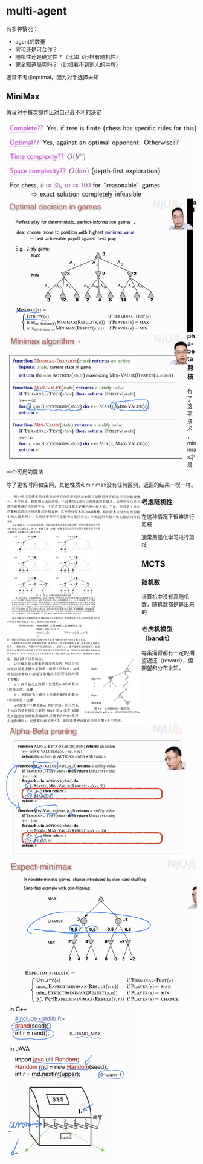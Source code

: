 # multi-agent

有多种情况：

* agent的数量
* 零和还是可合作？
* 随机性还是确定性？（比如飞行棋有随机性）
* 完全知道局势吗？（比如看不到别人的手牌）

通常不考虑optimal，因为对手选择未知

## MiniMax

假设对手每次都作出对自己最不利的决定

<img src="4 multi-agent.assets/image-20210927113753255.png" align="left" alt="image-20210927113753255" style="zoom:67%;" />

<img src="4 multi-agent.assets/image-20211011101507654.png" align="left" alt="image-20211011101507654" style="zoom:50%;" />

<img src="4 multi-agent.assets/image-20211011101747664.png" align="left" alt="image-20211011101747664" style="zoom:50%;" />

### alpha-beta剪枝

有了这项技术，minimax才是一个可用的算法

除了更省时间和空间，其他性质和minimax没有任何区别，返回的结果一模一样。

<img src="4 multi-agent.assets/image-20211011111439195.png" align="left" alt="image-20211011111439195" style="zoom:35%;" />

<img src="4 multi-agent.assets/image-20211011111602899.png" align="left" alt="image-20211011111602899" style="zoom:35%;" />

<img src="4 multi-agent.assets/image-20211011111749911.png" align="left" alt="image-20211011111749911" style="zoom:35%;" />

<img src="4 multi-agent.assets/image-20211011111031887.png" align="left" alt="image-20211011111031887" style="zoom:50%;" />

### 考虑随机性

在这种情况下很难进行剪枝

通常用强化学习进行剪枝

<img src="4 multi-agent.assets/image-20211011113448983.png" align="left" alt="image-20211011113448983" style="zoom:75%;" />

## MCTS

### 随机数

计算机中没有真随机数，随机数都是算出来的

<img src="4 multi-agent.assets/image-20211018102004199.png" align="left" alt="image-20211018102004199" style="zoom:50%;" />

### 老虎机模型（bandit）

<img src="4 multi-agent.assets/image-20211018102917154.png" align="left" alt="image-20211018102917154" style="zoom:67%;" />

每条摇臂都有一定的期望返还（reward），但期望和分布未知。
